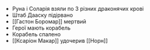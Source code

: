 - Руна і Соларія взяли по 3 різних драконячих крові
- Штаб Дааску підірвано
- [[Гастон Боромар]] мертвий
- Герої мають корабель
- Корабель спалено
- [[Ксаріон Макар]] удочерив [[Норн]]